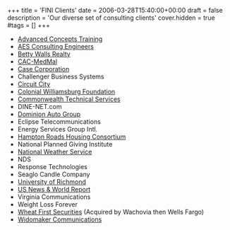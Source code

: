 +++
title = 'FINI Clients'
date = 2006-03-28T15:40:00+00:00
draft = false
description = 'Our diverse set of consulting clients'
cover.hidden = true
#tags = []
+++

- [Advanced Concepts Training](http://www.actisit.com/)
- [AES Consulting Engineers](http://www.aesva.com/)
- [Betty Walls Realty](http://www.bettywalls.com/)
- [CAC-MedMal](http://www.cac-medmal.com/)
- [Case Corporation](http://www.caseih.com/)
- Challenger Business Systems
- [Circuit City](http://www.circuitcity.com/)
- [Colonial Williamsburg Foundation](http://www.colonialwilliamsburg.com/)
- [Commonwealth Technical Services](http://www.ctsi.net/)
- DINE-NET.com
- [Dominion Auto Group](http://www.dominionautogroup.com/)
- Eclipse Telecommunications
- Energy Services Group Intl.
- [Hampton Roads Housing Consortium](http://hamptonroadshousing.org/)
- National Planned Giving Institute
- [National Weather Service](http://www.nws.noaa.gov/)
- NDS
- Response Technologies
- Seaglo Candle Company
- [University of Richmond](http://www.richmond.edu/)
- [US News & World Report](http://www.usnews.com/)
- Virginia Communications
- Weight Loss Forever
- [Wheat First Securities](https://en.wikipedia.org/wiki/Wachovia_Securities) (Acquired by Wachovia then Wells Fargo)
- [Widomaker Communications](http://www.widomaker.com/)
